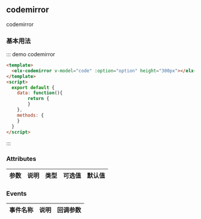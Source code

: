 <script>
  export default {
    data: function(){
      return {
        code: '{\n    \"labelWidth\": \"120px\",\n    \"fields\": [\n        {\n            \"label\": \"分片类型\",\n            \"name\": \"strg\",\n            \"type\": \"radio\",\n            \"options\": [\n                {\"label\": \"文件\", \"value\": \"file\"},\n                {\"label\": \"SQL\", \"value\": \"sql\"}\n            ],\n            \"isShow\": true,\n            \"defaultValue\": \"file\",\n            \"relatedItems\": [\"filter\"],\n            \"change\": function(self) {\n                self.currentValue.contents = [];\n                self.config.beforeRender(self);\n            }\n        },\n        {\n            \"label\": \"数据文件\", \n            \"name\": \"contents\", \n            \"type\": \"tableForm\", \n            \"options\": [], \n            \"storeSql\": \"select ds_id value, ds_label label, ds_type dstype, ds_category dscategory from dacp_meta_datasource where ds_type in ( \'ftp\',\'ssh\',\'http\',\'mysql\')\",\n            \"config\": {\n                \"fields\": [\n                    {\n                        \"name\": \"dsId\", \n                        \"columnLabel\": \"数据源\", \n                        \"label\": \"\", \n                        \"type\": \"select\", \n                        \"options\": [], \n                        \"isShow\": true, \n                        \"defaultValue\": \"\" \n                    },\n                    {\n                        \"name\": \"content\", \n                        \"columnLabel\": \"文件路径\", \n                        \"label\": \"\",  \n                        \"type\": \"inputText\",\n                        \"isShow\": true, \n                        \"defaultValue\": \"\"\n                    }\n                ]\n            },\n            \"isShow\": true,\n            \"defaultValue\": []\n        },\n        {\n            \"label\": \"分片数\",\n            \"name\": \"shardCnt\",\n            \"type\": \"inputNumber\",\n            \"isShow\": true,\n            \"defaultValue\": 1,\n            \"min\": 0\n        },\n        {\n            \"label\": \"正则\",\n            \"name\": \"filter\",\n            \"type\": \"inputTextarea\",\n            \"isShow\": true,\n            \"defaultValue\": \"\",\n            \"dependVal\": [\"file\"]\n        }\n    ],\n    \"rules\": {\n        \"shardCnt\": [\n            { \n                \"validator\": function(rule, value, callback) {\n                    if (!Number.isInteger(value)) {\n                        callback(new Error(\'必须为整数\'));\n                    }\n                    callback();\n                },\n                \"trigger\": \"blur\"\n            }\n        ]\n    },\n    \"beforeRender\": function(self) {\n        var strgObj = {\n            file: [\'ftp\',\'ssh\',\'http\'],\n            sql: [\'mysql\']\n        };\n        var contentStr = {\n            file: \'文件路径\',\n            sql: \'SQL\'\n        }\n        for (var i in self.config.fields) {\n            if (self.config.fields[i].name == \'contents\') {\n                var filterData = _.filter(self.config.fields[i].options, function(option) {\n                    return strgObj[self.currentValue.strg].indexOf(option.dstype) > -1 || strgObj[self.currentValue.strg].indexOf(option.dscategory) > -1;\n                })\n                for (var j in self.config.fields[i].config.fields) {\n                    if (self.config.fields[i].config.fields[j].name == \'dsId\') {\n                        self.config.fields[i].config.fields[j].options = filterData;\n                    } else if(self.config.fields[i].config.fields[j].name == \'content\') {\n                        self.config.fields[i].config.fields[j].columnLabel = contentStr[self.currentValue.strg];\n                    }\n                }\n            }\n        }\n    }\n}',
        option: {
          //mode: 'text/x-mysql',
          mode: 'javascript'
        },
        actionData: [
          {
            "label": "test1test1test1test1", 
            "action": function() {
              console.log('vfvfvf');
            }
          }
        ]
      }
    },
    methods: {
    }
  }
</script>
<style>
</style>

## codemirror

codemirror

### 基本用法


::: demo codemirror
```html
<template>
  <elx-codemirror v-model="code" :option="option" height="300px"></elx-codemirror>
</template>
<script>
  export default {
  	data: function(){
  		return {
  		}
  	},
    methods: {
    }
  }
</script>
```
:::









### Attributes
| 参数      | 说明          | 类型      | 可选值                           | 默认值  |
|---------- |-------------- |---------- |--------------------------------  |-------- |


### Events
| 事件名称 | 说明 | 回调参数 |
|---------- |-------- |---------- |
